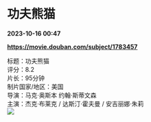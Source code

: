 # 功夫熊猫

**2023-10-16 00:47**

**https://movie.douban.com/subject/1783457**

标题：功夫熊猫  
评分：8.2  
片长：95分钟  
制片国家/地区：美国  
导演：马克·奥斯本 约翰·斯蒂文森  
主演：杰克·布莱克 / 达斯汀·霍夫曼 / 安吉丽娜·朱莉  
![](https://img1.doubanio.com/view/photo/s_ratio_poster/public/p1597238857.jpg)
